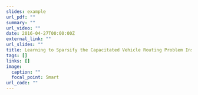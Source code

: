 ```yaml
---
slides: example
url_pdf: ""
summary: ""
url_video: ""
date: 2016-04-27T00:00:00Z
external_link: ""
url_slides: ""
title: Learning to Sparsify the Capacitated Vehicle Routing Problem Instances
tags: []
links: []
image:
  caption: ""
  focal_point: Smart
url_code: ""
---
```

